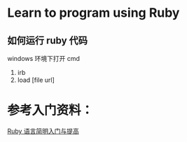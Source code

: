 # Learn to program using Ruby

## 如何运行 ruby 代码

windows 环境下打开 cmd

1. irb
2. load [file url]

# 参考入门资料：

[Ruby 语言简明入门与提高](https://segmentfault.com/a/1190000004349506)
